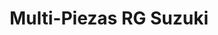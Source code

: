 ---
title: "Multi-Piezas RG Suzuki"
url: /santa-cruz-de-la-sierra/multi-piezas-rg-suzuki/
shop: Motorrad
---